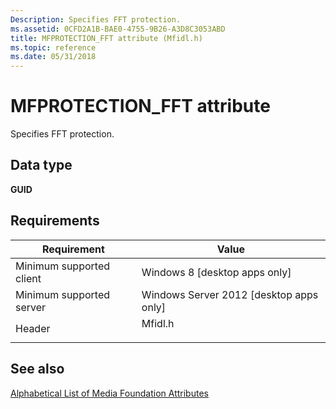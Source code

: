 ```yaml
---
Description: Specifies FFT protection.
ms.assetid: 0CFD2A1B-BAE0-4755-9B26-A3D8C3053ABD
title: MFPROTECTION_FFT attribute (Mfidl.h)
ms.topic: reference
ms.date: 05/31/2018
---
```


# MFPROTECTION\_FFT attribute

Specifies FFT protection.

## Data type

**GUID**

## Requirements



| Requirement | Value |
|-------------------------------------|------------------------------------------------------------------------------------|
| Minimum supported client<br/> | Windows 8 \[desktop apps only\]<br/>                                         |
| Minimum supported server<br/> | Windows Server 2012 \[desktop apps only\]<br/>                               |
| Header<br/>                   | <dl> <dt>Mfidl.h</dt> </dl> |



## See also

<dl> <dt>

[Alphabetical List of Media Foundation Attributes](alphabetical-list-of-media-foundation-attributes.md)
</dt> </dl>

 

 





